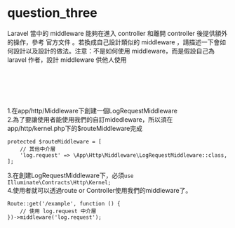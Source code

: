 # question_three

 Laravel 當中的 middleware 能夠在進入 controller 和離開 controller 後提供額外的操作，參考 官方文件
。若換成自己設計類似的 middleware ，請描述一下會如何設計以及設計的做法。注意：不是如何使用
middleware，而是假設自己為 laravel 作者，設計 middleware 供他人使用

<br><br><br><br>

1.在app/http/Middleware下創建一個LogRequestMiddleware <br>
2.為了要讓使用者能使用我們的自訂midedleware，所以須在app/http/kernel.php下的$routeMiddleware完成 <br>
```
protected $routeMiddleware = [
    // 其他中介層
    'log.request' => \App\Http\Middleware\LogRequestMiddleware::class,
];
```
3.在創建LogRequestMiddleware下，必須```use Illuminate\Contracts\Http\Kernel;``` <br>
4.使用者就可以透過route or Controller使用我們的middleware了。
```
Route::get('/example', function () {
    // 使用 log.request 中介層
})->middleware('log.request');
```
